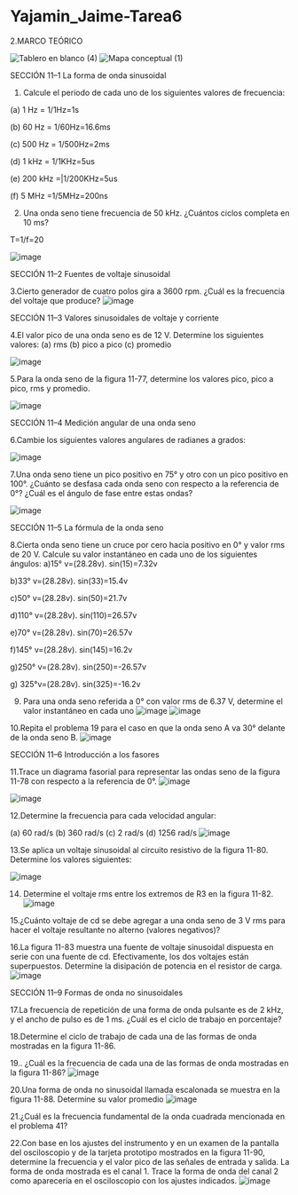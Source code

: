 # Yajamin_Jaime-Tarea6






2.MARCO TEÓRICO

![Tablero en blanco (4)](https://user-images.githubusercontent.com/106272493/179880678-657feef3-f673-4b29-84ce-399e3522626a.png)
![Mapa conceptual (1)](https://user-images.githubusercontent.com/106272493/179880710-d408ad6b-1bae-4629-b4ae-4c1fcc67f032.png)



SECCIÓN 11–1 La forma de onda sinusoidal

1. Calcule el periodo de cada uno de los siguientes valores de frecuencia:

(a) 1 Hz = 1/1Hz=1s

(b) 60 Hz = 1/60Hz=16.6ms

(c) 500 Hz = 1/500Hz=2ms

(d) 1 kHz = 1/1KHz=5us

(e) 200 kHz =|1/200KHz=5us

(f) 5 MHz =1/5MHz=200ns

2. Una onda seno tiene frecuencia de 50 kHz. ¿Cuántos ciclos completa en 10 ms?

 T=1/f=20
 
 ![image](https://user-images.githubusercontent.com/106272493/179878994-afe6bec8-e1b0-45f9-ad85-ab0ce9cf0f79.png)

SECCIÓN 11–2 Fuentes de voltaje sinusoidal

3.Cierto generador de cuatro polos gira a 3600 rpm. ¿Cuál es la frecuencia del voltaje que produce?
![image](https://user-images.githubusercontent.com/106272493/179879314-35b4ab40-a0bd-4c74-8ebc-e8cbee36bad7.png)

SECCIÓN 11–3 Valores sinusoidales de voltaje y corriente

4.El valor pico de una onda seno es de 12 V. Determine los siguientes valores:
(a) rms
(b) pico a pico 
(c) promedio

![image](https://user-images.githubusercontent.com/106272493/179879422-d05b5f68-7b2b-4557-b714-ee83fa63074f.png)

5.Para la onda seno de la figura 11-77, determine los valores pico, pico a pico, rms y promedio.

![image](https://user-images.githubusercontent.com/106272493/179879465-46f2c24c-9a0f-4d23-93cc-b5fecf55a7c0.png)

SECCIÓN 11–4 Medición angular de una onda seno

6.Cambie los siguientes valores angulares de radianes a grados:

![image](https://user-images.githubusercontent.com/106272493/179879531-02fc8f64-0707-4bac-b8f9-fbf12954ac88.png)

7.Una onda seno tiene un pico positivo en 75° y otro con un pico positivo en 100°. ¿Cuánto se desfasa cada onda seno con respecto a la referencia de 0°? ¿Cuál es el ángulo de fase entre estas ondas?

![image](https://user-images.githubusercontent.com/106272493/179879583-ddf958bc-f6ab-4e10-a53f-978e1a032511.png)

SECCIÓN 11–5 La fórmula de la onda seno

8.Cierta onda seno tiene un cruce por cero hacia positivo en 0° y valor rms de 20 V. Calcule su valor instantáneo en cada uno de los siguientes ángulos:
a)15° v=(28.28v). sin(15)=7.32v

b)33° v=(28.28v). sin(33)=15.4v

c)50° v=(28.28v). sin(50)=21.7v

d)110° v=(28.28v). sin(110)=26.57v

e)70°  v=(28.28v). sin(70)=26.57v

f)145° v=(28.28v). sin(145)=16.2v

g)250° v=(28.28v). sin(250)=-26.57v

g) 325°v=(28.28v). sin(325)=-16.2v

9. Para una onda seno referida a 0° con valor rms de 6.37 V, determine el valor instantáneo en cada uno
![image](https://user-images.githubusercontent.com/106272493/179888660-ed5bd828-be42-40b0-9b98-23a12b016a49.png)
![image](https://user-images.githubusercontent.com/106272493/179888806-badca6e9-d965-40ba-8a9d-8eb76bb5776f.png)

10.Repita el problema 19 para el caso en que la onda seno A va 30° delante de la onda seno B. 
![image](https://user-images.githubusercontent.com/106272493/179889143-c8db6e4b-7451-49c9-8c9f-3d2524b5eb44.png)


SECCIÓN 11–6 Introducción a los fasores

11.Trace un diagrama fasorial para representar las ondas seno de la figura 11-78 con respecto a la referencia de 0°.
![image](https://user-images.githubusercontent.com/106272493/179890253-d8c0d790-706c-4f07-b738-45c95eec3ed6.png)

![image](https://user-images.githubusercontent.com/106272493/179890191-f0caaf8d-1767-43da-b97f-d86c616c98a9.png)

12.Determine la frecuencia para cada velocidad angular:

(a) 60 rad/s (b) 360 rad/s (c) 2 rad/s (d) 1256 rad/s
![image](https://user-images.githubusercontent.com/106272493/179889333-da95428a-f2dc-4e4c-aa6f-6965837ca312.png)


13.Se aplica un voltaje sinusoidal al circuito resistivo de la figura 11-80. Determine los valores siguientes:

![image](https://user-images.githubusercontent.com/106272493/179889315-f8b8e480-bcf8-45ef-bcc1-69fdd70f27de.png)


14. Determine el voltaje rms entre los extremos de R3 en la figura 11-82.
![image](https://user-images.githubusercontent.com/106272493/179889379-fe8ee5b7-7c3f-409b-a359-e8b9e93c6a33.png)

15.¿Cuánto voltaje de cd se debe agregar a una onda seno de 3 V rms para hacer el voltaje resultante no alterno (valores negativos)?

16.La figura 11-83 muestra una fuente de voltaje sinusoidal dispuesta en serie con una fuente de cd. Efectivamente, los dos voltajes están superpuestos. Determine la disipación de potencia en el resistor de carga.
![image](https://user-images.githubusercontent.com/106272493/179889444-227ff7bf-fe58-4700-81ba-e951cc9fe36e.png)

SECCIÓN 11–9 Formas de onda no sinusoidales

17.La frecuencia de repetición de una forma de onda pulsante es de 2 kHz, y el ancho de pulso es de 1 ms.
¿Cuál es el ciclo de trabajo en porcentaje?


18.Determine el ciclo de trabajo de cada una de las formas de onda mostradas en la figura 11-86.

19.. ¿Cuál es la frecuencia de cada una de las formas de onda mostradas en la figura 11-86?
![image](https://user-images.githubusercontent.com/106272493/179889622-da29111c-f4bb-4cf2-91b5-c7efd1ee9849.png)

20.Una forma de onda no sinusoidal llamada escalonada se muestra en la figura 11-88. Determine su valor promedio
![image](https://user-images.githubusercontent.com/106272493/179889661-0caeccf7-4917-42e7-99dd-cda242149a0b.png)

21.¿Cuál es la frecuencia fundamental de la onda cuadrada mencionada en el problema 41?

22.Con base en los ajustes del instrumento y en un examen de la pantalla del osciloscopio y de la tarjeta prototipo mostrados en la figura 11-90, determine la frecuencia y el valor pico de las señales de entrada y salida. La forma de onda mostrada es el canal 1. Trace la forma de onda del canal 2 como aparecería en el osciloscopio con los ajustes indicados.
![image](https://user-images.githubusercontent.com/106272493/179889743-24914733-79ca-48d4-8fdc-1fb8dc4bef63.png)


